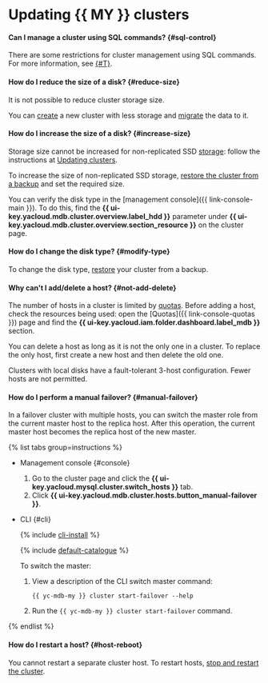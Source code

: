 # Updating {{ MY }} clusters


#### Can I manage a cluster using SQL commands? {#sql-control}

There are some restrictions for cluster management using SQL commands. For more information, see [{#T}](../../managed-mysql/concepts/sql-limits.md).

#### How do I reduce the size of a disk? {#reduce-size}

It is not possible to reduce cluster storage size.

You can [create](../../managed-mysql/operations/cluster-create.md) a new cluster with less storage and [migrate](../../managed-mysql/tutorials/data-migration.md) the data to it.

#### How do I increase the size of a disk? {#increase-size}

Storage size cannot be increased for non-replicated SSD [storage](../../managed-mysql/concepts/storage.md): follow the instructions at [Updating clusters](../../managed-mysql/operations/update.md#change-disk-size).

To increase the size of non-replicated SSD storage, [restore the cluster from a backup](../../managed-mysql/operations/cluster-backups.md#restore) and set the required size.

You can verify the disk type in the [management console]({{ link-console-main }}). To do this, find the **{{ ui-key.yacloud.mdb.cluster.overview.label_hdd }}** parameter under **{{ ui-key.yacloud.mdb.cluster.overview.section_resource }}** on the cluster page.


#### How do I change the disk type? {#modify-type}

To change the disk type, [restore](../../managed-mysql/operations/cluster-backups.md#restore) your cluster from a backup.

#### Why can't I add/delete a host? {#not-add-delete}

The number of hosts in a cluster is limited by [quotas](../../managed-mysql/concepts/limits.md#mmy-quotas). Before adding a host, check the resources being used: open the [Quotas]({{ link-console-quotas }}) page and find the **{{ ui-key.yacloud.iam.folder.dashboard.label_mdb }}** section.

You can delete a host as long as it is not the only one in a cluster. To replace the only host, first create a new host and then delete the old one.

Clusters with local disks have a fault-tolerant 3-host configuration. Fewer hosts are not permitted.

#### How do I perform a manual failover? {#manual-failover}

In a failover cluster with multiple hosts, you can switch the master role from the current master host to the replica host. After this operation, the current master host becomes the replica host of the new master.

{% list tabs group=instructions %}

- Management console {#console}

   1. Go to the cluster page and click the **{{ ui-key.yacloud.mysql.cluster.switch_hosts }}** tab.
   1. Click **{{ ui-key.yacloud.mdb.cluster.hosts.button_manual-failover }}**.

- CLI {#cli}

   {% include [cli-install](../../_includes/cli-install.md) %}

   {% include [default-catalogue](../../_includes/default-catalogue.md) %}

   To switch the master:

   1. View a description of the CLI switch master command:

      ```
      {{ yc-mdb-my }} cluster start-failover --help
      ```

   1. Run the `{{ yc-mdb-my }} cluster start-failover` command.

{% endlist %}

#### How do I restart a host? {#host-reboot}

You cannot restart a separate cluster host. To restart hosts, [stop and restart the cluster](../../managed-mysql/operations/cluster-stop.md).
